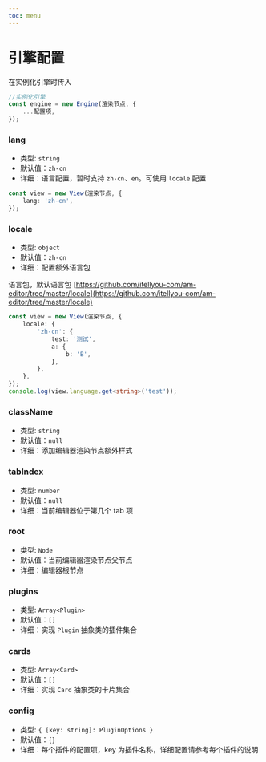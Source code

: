 ```yaml
---
toc: menu
---
```


# 引擎配置

在实例化引擎时传入

```ts
//实例化引擎
const engine = new Engine(渲染节点, {
	...配置项,
});
```

### lang

-   类型: `string`
-   默认值：`zh-cn`
-   详细：语言配置，暂时支持 `zh-cn`、`en`。可使用 `locale` 配置

```ts
const view = new View(渲染节点, {
	lang: 'zh-cn',
});
```

### locale

-   类型: `object`
-   默认值：`zh-cn`
-   详细：配置额外语言包

语言包，默认语言包 [https://github.com/itellyou-com/am-editor/tree/master/locale](https://github.com/itellyou-com/am-editor/tree/master/locale)

```ts
const view = new View(渲染节点, {
	locale: {
		'zh-cn': {
			test: '测试',
			a: {
				b: 'B',
			},
		},
	},
});
console.log(view.language.get<string>('test'));
```

### className

-   类型: `string`
-   默认值：`null`
-   详细：添加编辑器渲染节点额外样式

### tabIndex

-   类型: `number`
-   默认值：`null`
-   详细：当前编辑器位于第几个 tab 项

### root

-   类型: `Node`
-   默认值：当前编辑器渲染节点父节点
-   详细：编辑器根节点

### plugins

-   类型: `Array<Plugin>`
-   默认值：`[]`
-   详细：实现 `Plugin` 抽象类的插件集合

### cards

-   类型: `Array<Card>`
-   默认值：`[]`
-   详细：实现 `Card` 抽象类的卡片集合

### config

-   类型: `{ [key: string]: PluginOptions }`
-   默认值：`{}`
-   详细：每个插件的配置项，key 为插件名称，详细配置请参考每个插件的说明
